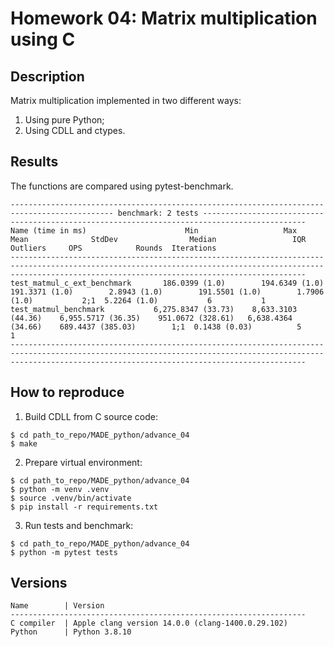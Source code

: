 # Homework 04: Matrix multiplication using C

## Description

Matrix multiplication implemented in two different ways:
1. Using pure Python;
2. Using CDLL and ctypes.

## Results 
The functions are compared using pytest-benchmark.

```
--------------------------------------------------------------------------------------------- benchmark: 2 tests ---------------------------------------------------------------------------------------------
Name (time in ms)                      Min                   Max                  Mean              StdDev                Median                 IQR            Outliers     OPS            Rounds  Iterations
--------------------------------------------------------------------------------------------------------------------------------------------------------------------------------------------------------------
test_matmul_c_ext_benchmark       186.0399 (1.0)        194.6349 (1.0)        191.3371 (1.0)        2.8943 (1.0)        191.5501 (1.0)        1.7906 (1.0)           2;1  5.2264 (1.0)           6           1
test_matmul_benchmark           6,275.8347 (33.73)    8,633.3103 (44.36)    6,955.5717 (36.35)    951.0672 (328.61)   6,638.4364 (34.66)    689.4437 (385.03)        1;1  0.1438 (0.03)          5           1
--------------------------------------------------------------------------------------------------------------------------------------------------------------------------------------------------------------
```

## How to reproduce
1. Build CDLL from C source code:
```commandline
$ cd path_to_repo/MADE_python/advance_04
$ make
```
2. Prepare virtual environment:
```commandline
$ cd path_to_repo/MADE_python/advance_04
$ python -m venv .venv
$ source .venv/bin/activate
$ pip install -r requirements.txt
```

3. Run tests and benchmark:
```commandline
$ cd path_to_repo/MADE_python/advance_04
$ python -m pytest tests
```

## Versions
```
Name        | Version
------------------------------------------------------------------
C compiler  | Apple clang version 14.0.0 (clang-1400.0.29.102)
Python      | Python 3.8.10 
```
